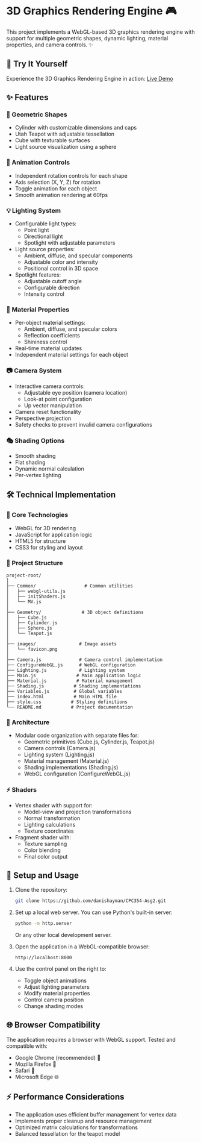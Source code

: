 # 3D Graphics Rendering Engine 🎮


This project implements a WebGL-based 3D graphics rendering engine with support for multiple geometric shapes, dynamic lighting, material properties, and camera controls. ✨

## 🚀 Try It Yourself

Experience the 3D Graphics Rendering Engine in action: [Live Demo](https://danishayman.github.io/WebGL-Objects/)

## ✨ Features

### 🎨 Geometric Shapes
- Cylinder with customizable dimensions and caps
- Utah Teapot with adjustable tessellation
- Cube with texturable surfaces
- Light source visualization using a sphere

### 🔄 Animation Controls
- Independent rotation controls for each shape
- Axis selection (X, Y, Z) for rotation
- Toggle animation for each object
- Smooth animation rendering at 60fps

### 💡 Lighting System
- Configurable light types:
  - Point light
  - Directional light
  - Spotlight with adjustable parameters
- Light source properties:
  - Ambient, diffuse, and specular components
  - Adjustable color and intensity
  - Positional control in 3D space
- Spotlight features:
  - Adjustable cutoff angle
  - Configurable direction
  - Intensity control

### 🎯 Material Properties
- Per-object material settings:
  - Ambient, diffuse, and specular colors
  - Reflection coefficients
  - Shininess control
- Real-time material updates
- Independent material settings for each object

### 📷 Camera System
- Interactive camera controls:
  - Adjustable eye position (camera location)
  - Look-at point configuration
  - Up vector manipulation
- Camera reset functionality
- Perspective projection
- Safety checks to prevent invalid camera configurations

### 🎭 Shading Options
- Smooth shading
- Flat shading
- Dynamic normal calculation
- Per-vertex lighting

## 🛠️ Technical Implementation

### 🔧 Core Technologies
- WebGL for 3D rendering
- JavaScript for application logic
- HTML5 for structure
- CSS3 for styling and layout

### 📁 Project Structure
```
project-root/
│
├── Common/                  # Common utilities
│   ├── webgl-utils.js
│   ├── initShaders.js
│   └── MV.js
│
├── Geometry/               # 3D object definitions
│   ├── Cube.js
│   ├── Cylinder.js
│   ├── Sphere.js
│   └── Teapot.js
│
├── images/                # Image assets
│   └── favicon.png
│
├── Camera.js              # Camera control implementation
├── ConfigureWebGL.js      # WebGL configuration
├── Lighting.js            # Lighting system
├── Main.js               # Main application logic
├── Material.js           # Material management
├── Shading.js           # Shading implementations
├── Variables.js         # Global variables
├── index.html           # Main HTML file
├── style.css           # Styling definitions
└── README.md           # Project documentation
```

### 🎯 Architecture
- Modular code organization with separate files for:
  - Geometric primitives (Cube.js, Cylinder.js, Teapot.js)
  - Camera controls (Camera.js)
  - Lighting system (Lighting.js)
  - Material management (Material.js)
  - Shading implementations (Shading.js)
  - WebGL configuration (ConfigureWebGL.js)

### ⚡ Shaders
- Vertex shader with support for:
  - Model-view and projection transformations
  - Normal transformation
  - Lighting calculations
  - Texture coordinates
- Fragment shader with:
  - Texture sampling
  - Color blending
  - Final color output

## 🚀 Setup and Usage

1. Clone the repository:
   ```bash
   git clone https://github.com/danishayman/CPC354-Asg2.git
   ```

2. Set up a local web server. You can use Python's built-in server:
   ```bash
   python -m http.server
   ```
   Or any other local development server.

3. Open the application in a WebGL-compatible browser:
   ```
   http://localhost:8000
   ```

4. Use the control panel on the right to:
   - Toggle object animations
   - Adjust lighting parameters
   - Modify material properties
   - Control camera position
   - Change shading modes

## 🌐 Browser Compatibility

The application requires a browser with WebGL support. Tested and compatible with:
- Google Chrome (recommended) 🎯
- Mozilla Firefox 🦊
- Safari 🧭
- Microsoft Edge 🌐

## ⚡ Performance Considerations

- The application uses efficient buffer management for vertex data
- Implements proper cleanup and resource management
- Optimized matrix calculations for transformations
- Balanced tessellation for the teapot model
